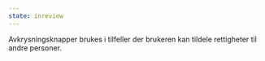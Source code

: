 ```yaml
---
state: inreview
---
```

Avkrysningsknapper brukes i tilfeller der brukeren kan tildele rettigheter til andre personer.

